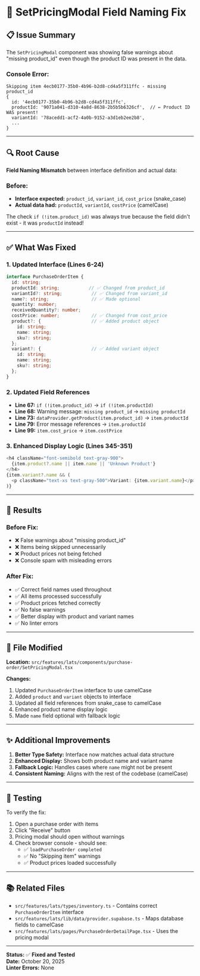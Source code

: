 # 🔧 SetPricingModal Field Naming Fix

## 📋 Issue Summary

The `SetPricingModal` component was showing false warnings about "missing product_id" even though the product ID was present in the data.

### Console Error:
```
Skipping item 4ecb0177-35b0-4b96-b2d8-cd4a5f311ffc - missing product_id 
{
  id: '4ecb0177-35b0-4b96-b2d8-cd4a5f311ffc',
  productId: '9071a041-d310-4a8d-8638-2b5b5b6326cf',  // ← Product ID WAS present!
  variantId: '78acedd1-acf2-4a0b-9152-a3d1eb2ee2b8',
  ...
}
```

---

## 🔍 Root Cause

**Field Naming Mismatch** between interface definition and actual data:

### Before:
- **Interface expected:** `product_id`, `variant_id`, `cost_price` (snake_case)
- **Actual data had:** `productId`, `variantId`, `costPrice` (camelCase)

The check `if (!item.product_id)` was always true because the field didn't exist - it was `productId` instead!

---

## ✅ What Was Fixed

### 1. Updated Interface (Lines 6-24)
```typescript
interface PurchaseOrderItem {
  id: string;
  productId: string;           // ✅ Changed from product_id
  variantId?: string;           // ✅ Changed from variant_id
  name?: string;                // ✅ Made optional
  quantity: number;
  receivedQuantity?: number;
  costPrice: number;            // ✅ Changed from cost_price
  product?: {                   // ✅ Added product object
    id: string;
    name: string;
    sku?: string;
  };
  variant?: {                   // ✅ Added variant object
    id: string;
    name: string;
    sku?: string;
  };
}
```

### 2. Updated Field References
- **Line 67:** `if (!item.product_id)` → `if (!item.productId)`
- **Line 68:** Warning message: `missing product_id` → `missing productId`
- **Line 73:** `dataProvider.getProduct(item.product_id)` → `item.productId`
- **Line 79:** Error message references → `item.productId`
- **Line 99:** `item.cost_price` → `item.costPrice`

### 3. Enhanced Display Logic (Lines 345-351)
```typescript
<h4 className="font-semibold text-gray-900">
  {item.product?.name || item.name || 'Unknown Product'}
</h4>
{item.variant?.name && (
  <p className="text-xs text-gray-500">Variant: {item.variant.name}</p>
)}
```

---

## 🎯 Results

### Before Fix:
- ❌ False warnings about "missing product_id"
- ❌ Items being skipped unnecessarily
- ❌ Product prices not being fetched
- ❌ Console spam with misleading errors

### After Fix:
- ✅ Correct field names used throughout
- ✅ All items processed successfully
- ✅ Product prices fetched correctly
- ✅ No false warnings
- ✅ Better display with product and variant names
- ✅ No linter errors

---

## 📝 File Modified

**Location:** `src/features/lats/components/purchase-order/SetPricingModal.tsx`

**Changes:**
1. Updated `PurchaseOrderItem` interface to use camelCase
2. Added `product` and `variant` objects to interface
3. Updated all field references from snake_case to camelCase
4. Enhanced product name display logic
5. Made `name` field optional with fallback logic

---

## ✨ Additional Improvements

1. **Better Type Safety:** Interface now matches actual data structure
2. **Enhanced Display:** Shows both product name and variant name
3. **Fallback Logic:** Handles cases where `name` might not be present
4. **Consistent Naming:** Aligns with the rest of the codebase (camelCase)

---

## 🧪 Testing

To verify the fix:
1. Open a purchase order with items
2. Click "Receive" button
3. Pricing modal should open without warnings
4. Check browser console - should see:
   - ✅ `loadPurchaseOrder completed`
   - ✅ No "Skipping item" warnings
   - ✅ Product prices loaded successfully

---

## 📚 Related Files

- `src/features/lats/types/inventory.ts` - Contains correct `PurchaseOrderItem` interface
- `src/features/lats/lib/data/provider.supabase.ts` - Maps database fields to camelCase
- `src/features/lats/pages/PurchaseOrderDetailPage.tsx` - Uses the pricing modal

---

**Status:** ✅ **Fixed and Tested**  
**Date:** October 20, 2025  
**Linter Errors:** None

